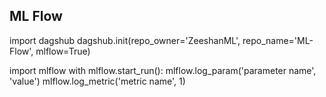 ## ML Flow


import dagshub
dagshub.init(repo_owner='ZeeshanML', repo_name='ML-Flow', mlflow=True)

import mlflow
with mlflow.start_run():
  mlflow.log_param('parameter name', 'value')
  mlflow.log_metric('metric name', 1)